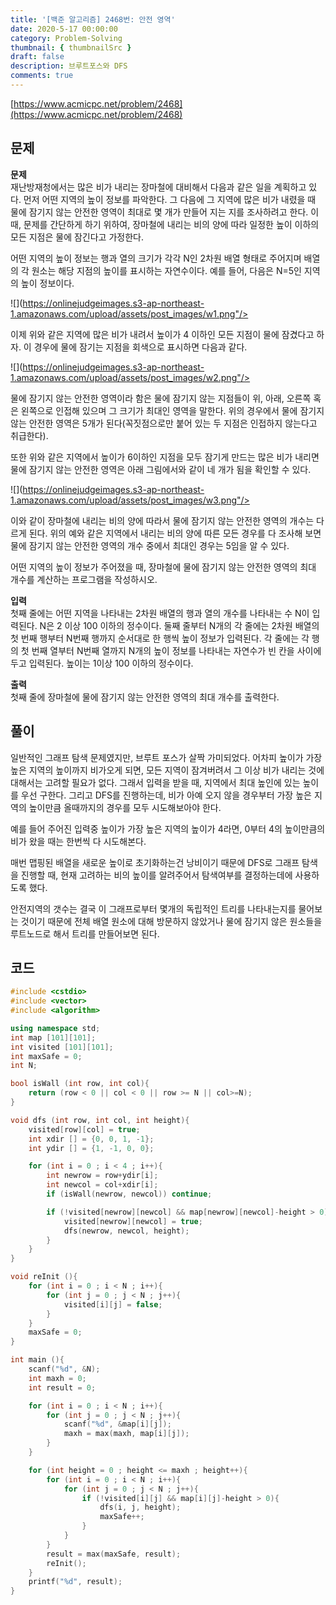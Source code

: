 ```yaml
---
title: '[백준 알고리즘] 2468번: 안전 영역'
date: 2020-5-17 00:00:00
category: Problem-Solving
thumbnail: { thumbnailSrc }
draft: false
description: 브루트포스와 DFS
comments: true
---
```


[https://www.acmicpc.net/problem/2468](https://www.acmicpc.net/problem/2468)

## 문제

**문제**<br>
재난방재청에서는 많은 비가 내리는 장마철에 대비해서 다음과 같은 일을 계획하고 있다. 먼저 어떤 지역의 높이 정보를 파악한다. 그 다음에 그 지역에 많은 비가 내렸을 때 물에 잠기지 않는 안전한 영역이 최대로 몇 개가 만들어 지는 지를 조사하려고 한다. 이때, 문제를 간단하게 하기 위하여, 장마철에 내리는 비의 양에 따라 일정한 높이 이하의 모든 지점은 물에 잠긴다고 가정한다.

어떤 지역의 높이 정보는 행과 열의 크기가 각각 N인 2차원 배열 형태로 주어지며 배열의 각 원소는 해당 지점의 높이를 표시하는 자연수이다. 예를 들어, 다음은 N=5인 지역의 높이 정보이다.

![](https://onlinejudgeimages.s3-ap-northeast-1.amazonaws.com/upload/assets/post_images/w1.png"/>

이제 위와 같은 지역에 많은 비가 내려서 높이가 4 이하인 모든 지점이 물에 잠겼다고 하자. 이 경우에 물에 잠기는 지점을 회색으로 표시하면 다음과 같다.

![](https://onlinejudgeimages.s3-ap-northeast-1.amazonaws.com/upload/assets/post_images/w2.png"/>

물에 잠기지 않는 안전한 영역이라 함은 물에 잠기지 않는 지점들이 위, 아래, 오른쪽 혹은 왼쪽으로 인접해 있으며 그 크기가 최대인 영역을 말한다. 위의 경우에서 물에 잠기지 않는 안전한 영역은 5개가 된다(꼭짓점으로만 붙어 있는 두 지점은 인접하지 않는다고 취급한다).

또한 위와 같은 지역에서 높이가 6이하인 지점을 모두 잠기게 만드는 많은 비가 내리면 물에 잠기지 않는 안전한 영역은 아래 그림에서와 같이 네 개가 됨을 확인할 수 있다.

![](https://onlinejudgeimages.s3-ap-northeast-1.amazonaws.com/upload/assets/post_images/w3.png"/>

이와 같이 장마철에 내리는 비의 양에 따라서 물에 잠기지 않는 안전한 영역의 개수는 다르게 된다. 위의 예와 같은 지역에서 내리는 비의 양에 따른 모든 경우를 다 조사해 보면 물에 잠기지 않는 안전한 영역의 개수 중에서 최대인 경우는 5임을 알 수 있다.

어떤 지역의 높이 정보가 주어졌을 때, 장마철에 물에 잠기지 않는 안전한 영역의 최대 개수를 계산하는 프로그램을 작성하시오.

**입력**<br>
첫째 줄에는 어떤 지역을 나타내는 2차원 배열의 행과 열의 개수를 나타내는 수 N이 입력된다. N은 2 이상 100 이하의 정수이다. 둘째 줄부터 N개의 각 줄에는 2차원 배열의 첫 번째 행부터 N번째 행까지 순서대로 한 행씩 높이 정보가 입력된다. 각 줄에는 각 행의 첫 번째 열부터 N번째 열까지 N개의 높이 정보를 나타내는 자연수가 빈 칸을 사이에 두고 입력된다. 높이는 1이상 100 이하의 정수이다.

**출력**<br>
첫째 줄에 장마철에 물에 잠기지 않는 안전한 영역의 최대 개수를 출력한다.

## 풀이

일반적인 그래프 탐색 문제였지만, 브루트 포스가 살짝 가미되었다. 어차피 높이가 가장 높은 지역의 높이까지 비가오게 되면, 모든 지역이 잠겨버려서 그 이상 비가 내리는 것에 대해서는 고려할 필요가 없다. 그래서 입력을 받을 때, 지역에서 최대 높인에 있는 높이를 우선 구한다. 그리고 DFS를 진행하는데, 비가 아예 오지 않을 경우부터 가장 높은 지역의 높이만큼 올때까지의 경우를 모두 시도해보아야 한다.

예를 들어 주어진 입력중 높이가 가장 높은 지역의 높이가 4라면, 0부터 4의 높이만큼의 비가 왔을 때는 한번씩 다 시도해본다.

매번 맵핑된 배열을 새로운 높이로 초기화하는건 낭비이기 때문에 DFS로 그래프 탐색을 진행할 때, 현재 고려하는 비의 높이를 알려주어서 탐색여부를 결정하는데에 사용하도록 했다.

안전지역의 갯수는 결국 이 그래프로부터 몇개의 독립적인 트리를 나타내는지를 물어보는 것이기 때문에 전체 배열 원소에 대해 방문하지 않았거나 물에 잠기지 않은 원소들을 루트노드로 해서 트리를 만들어보면 된다.

## 코드

```cpp
#include <cstdio>
#include <vector>
#include <algorithm>

using namespace std;
int map [101][101];
int visited [101][101];
int maxSafe = 0;
int N;

bool isWall (int row, int col){
    return (row < 0 || col < 0 || row >= N || col>=N);
}

void dfs (int row, int col, int height){
    visited[row][col] = true;
    int xdir [] = {0, 0, 1, -1};
    int ydir [] = {1, -1, 0, 0};

    for (int i = 0 ; i < 4 ; i++){
        int newrow = row+ydir[i];
        int newcol = col+xdir[i];
        if (isWall(newrow, newcol)) continue;

        if (!visited[newrow][newcol] && map[newrow][newcol]-height > 0){
            visited[newrow][newcol] = true;
            dfs(newrow, newcol, height);
        }
    }
}

void reInit (){
    for (int i = 0 ; i < N ; i++){
        for (int j = 0 ; j < N ; j++){
            visited[i][j] = false;
        }
    }
    maxSafe = 0;
}

int main (){
    scanf("%d", &N);
    int maxh = 0;
    int result = 0;

    for (int i = 0 ; i < N ; i++){
        for (int j = 0 ; j < N ; j++){
            scanf("%d", &map[i][j]);
            maxh = max(maxh, map[i][j]);
        }
    }

    for (int height = 0 ; height <= maxh ; height++){
        for (int i = 0 ; i < N ; i++){
            for (int j = 0 ; j < N ; j++){
                if (!visited[i][j] && map[i][j]-height > 0){
                    dfs(i, j, height);
                    maxSafe++;
                }
            }
        }
        result = max(maxSafe, result);
        reInit();
    }
    printf("%d", result);
}

```
